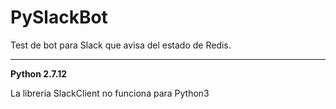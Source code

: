# PySlackBot
Test de bot para Slack que avisa del estado de Redis.

------------

__Python 2.7.12__

La libreria SlackClient no funciona para Python3
